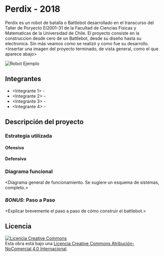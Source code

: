 # Perdix - 2018
Perdix es un robot de batalla o Battlebot desarrollado en el transcurso del Taller de Poryecto EI2001-31 de la Facultad de Ciencias Fisicas y Matematicas de la Universidad de Chile. El proyecto consiste en la construccion desde cero de un Battlebot, desde su diseño hasta su electronica. Sin más veamos como se realizó y como fue su desarrollo. 
<Insertar una imagen del proyecto terminado, de vista general, como el que aparece abajo>

![Robot Ejemplo](/multimedia/VISTA_1.jpg)



## Integrantes
- <Integrante 1> - <Facultad>
- <Integrante 2> - <Facultad>
- <Integrante 3> - <Facultad>
- <Integrante 4> - <Facultad>


## Descripción del proyecto

### Estrategia utilizada
#### Ofensiva
<Explicar brevemente el arma utilizada.>

#### Defensiva
<Explicar el modo de defensa del robot.>

### Diagrama funcional
<Diagrama general de funcionamiento. Se sugiere un esquema de sistemas, completo.>

### *BONUS*: Paso a Paso
<Explicar brevemente el paso a paso de cómo construir el battlebot.>

## Licencia
<a rel="license" href="http://creativecommons.org/licenses/by-nc/4.0/"><img alt="Licencia Creative Commons" style="border-width:0" src="https://i.creativecommons.org/l/by-nc/4.0/88x31.png" /></a><br />Esta obra está bajo una <a rel="license" href="http://creativecommons.org/licenses/by-nc/4.0/">Licencia Creative Commons Atribución-NoComercial 4.0 Internacional</a>.
